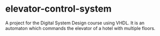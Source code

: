# elevator-control-system
A project for the Digital System Design course using VHDL.
It is an automaton which commands the elevator of a hotel with multiple
floors.
